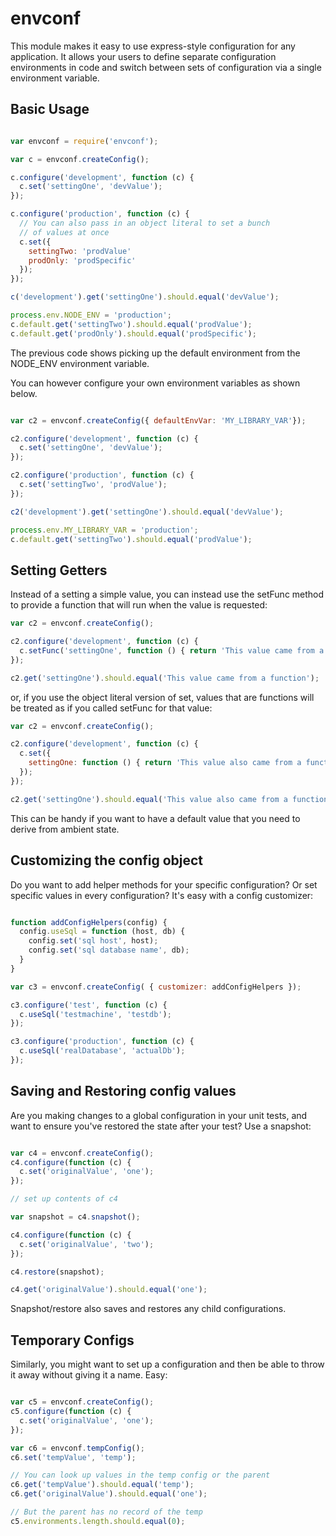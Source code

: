 envconf
===========

This module makes it easy to use express-style configuration for any application.
It allows your users to define separate configuration environments in code
and switch between sets of configuration via a single environment variable.

## Basic Usage

```javascript

var envconf = require('envconf');

var c = envconf.createConfig();

c.configure('development', function (c) {
  c.set('settingOne', 'devValue');
});

c.configure('production', function (c) {
  // You can also pass in an object literal to set a bunch
  // of values at once
  c.set({
    settingTwo: 'prodValue'
    prodOnly: 'prodSpecific'
  });
});

c('development').get('settingOne').should.equal('devValue');

process.env.NODE_ENV = 'production';
c.default.get('settingTwo').should.equal('prodValue');
c.default.get('prodOnly').should.equal('prodSpecific');
```

The previous code shows picking up the default environment from the NODE_ENV environment variable.

You can however configure your own environment variables as shown below.

```javascript

var c2 = envconf.createConfig({ defaultEnvVar: 'MY_LIBRARY_VAR'});

c2.configure('development', function (c) {
  c.set('settingOne', 'devValue');
});

c2.configure('production', function (c) {
  c.set('settingTwo', 'prodValue');
});

c2('development').get('settingOne').should.equal('devValue');

process.env.MY_LIBRARY_VAR = 'production';
c.default.get('settingTwo').should.equal('prodValue');
```

## Setting Getters

Instead of a setting a simple value, you can instead use the setFunc method to
provide a function that will run when the value is requested:

```javascript
var c2 = envconf.createConfig();

c2.configure('development', function (c) {
  c.setFunc('settingOne', function () { return 'This value came from a function'; });
});

c2.get('settingOne').should.equal('This value came from a function');
```

or, if you use the object literal version of set, values that are functions
will be treated as if you called setFunc for that value:

```javascript
var c2 = envconf.createConfig();

c2.configure('development', function (c) {
  c.set({
    settingOne: function () { return 'This value also came from a function'; }
  });
});

c2.get('settingOne').should.equal('This value also came from a function');
```

This can be handy if you want to have a default value that you need to derive from
ambient state.

## Customizing the config object

Do you want to add helper methods for your specific configuration? Or set specific
values in every configuration? It's easy with a config customizer:

```javascript

function addConfigHelpers(config) {
  config.useSql = function (host, db) {
    config.set('sql host', host);
    config.set('sql database name', db);
  }
}

var c3 = envconf.createConfig( { customizer: addConfigHelpers });

c3.configure('test', function (c) {
  c.useSql('testmachine', 'testdb');
});

c3.configure('production', function (c) {
  c.useSql('realDatabase', 'actualDb');
});
```

## Saving and Restoring config values

Are you making changes to a global configuration in your unit tests, and want
to ensure you've restored the state after your test? Use a snapshot:

```javascript

var c4 = envconf.createConfig();
c4.configure(function (c) {
  c.set('originalValue', 'one');
});

// set up contents of c4

var snapshot = c4.snapshot();

c4.configure(function (c) {
  c.set('originalValue', 'two');
});

c4.restore(snapshot);

c4.get('originalValue').should.equal('one');
```

Snapshot/restore also saves and restores any child configurations.

## Temporary Configs

Similarly, you might want to set up a configuration and then be able
to throw it away without giving it a name. Easy:

```javascript

var c5 = envconf.createConfig();
c5.configure(function (c) {
  c.set('originalValue', 'one');
});

var c6 = envconf.tempConfig();
c6.set('tempValue', 'temp');

// You can look up values in the temp config or the parent
c6.get('tempValue').should.equal('temp');
c6.get('originalValue').should.equal('one');

// But the parent has no record of the temp
c5.environments.length.should.equal(0);
```
